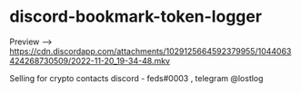 # discord-bookmark-token-logger

Preview --> https://cdn.discordapp.com/attachments/1029125664592379955/1044063424268730509/2022-11-20_19-34-48.mkv

Selling for crypto
contacts discord - feds#0003 , telegram @lostlog
